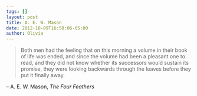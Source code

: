 ```yaml
---
tags: []
layout: post
title: A. E. W. Mason
date: 2012-10-09T16:50:06-05:00
author: Olivia
---
```


> Both men had the feeling that on this morning a volume in their book of life was ended, and since the volume had been a pleasant one to read, and they did not know whether its successors would sustain its promise, they were looking backwards through the leaves before they put it finally away.

– A. E. W. Mason, _The Four Feathers_
